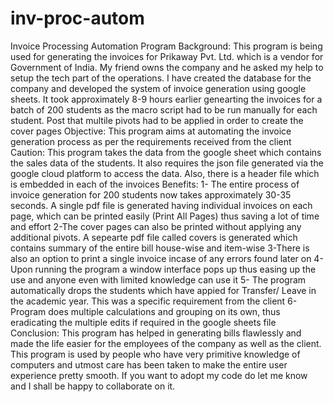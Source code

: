 # inv-proc-autom
Invoice Processing Automation Program
Background: This program is being used for generating the invoices for Prikaway Pvt. Ltd. which is a vendor for Government of India. My friend owns the company and he asked my help to setup the tech part of the operations. I have created the database for the company and developed the system of invoice generation using google sheets. It took approximately 8-9 hours earlier genearting the invoices for a batch of 200 students as the macro script had to be run manually for each student. Post that multile pivots had to be applied in order to create the cover pages
Objective: This program aims at automating the invoice generation process as per the requirements received from the client
Caution: This program takes the data from the google sheet which contains the sales data of the students. It also requires the json file generated via the google cloud platform to access the data. Also, there is a header file which is embedded in each of the invoices
Benefits: 
   1- The entire process of invoice generation for 200 students now takes approximately 30-35 seconds. A single pdf file is generated having individual invoices on each page, which can be printed easily (Print All Pages) thus saving a lot of time and effort
   2-The cover pages can also be printed without applying any additional pivots. A sepearte pdf file called covers is generated which contains summary of the entire bill house-wise and item-wise
   3-There is also an option to print a single invoice incase of any errors found later on
   4- Upon running the program a window interface pops up thus easing up the use and anyone even with limited knowledge can use it
   5- The program automatically drops the students which have appied for Transfer/ Leave in the academic year. This was a specific requirement from the client
   6- Program does multiple calculations and grouping on its own, thus eradicating the multiple edits if required in the google sheets file
Conclusion: This program has helped in generating bills flawlessly and made the life easier for the employees of the company as well as the client. This program is used by people who have very primitive knowledge of computers and utmost care has been taken to make the entire user experience pretty smooth. If you want to adopt my code do let me know and I shall be happy to collaborate on it.
